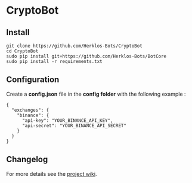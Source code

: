 # CryptoBot
## Install
```
git clone https://github.com/Herklos-Bots/CryptoBot
cd CryptoBot
sudo pip install git+https://github.com/Herklos-Bots/BotCore
sudo pip install -r requirements.txt
```

## Configuration
Create a **config.json** file in the **config folder** with the following example :
```
{
  "exchanges": {
    "binance": {
      "api-key": "YOUR_BINANCE_API_KEY",
      "api-secret": "YOUR_BINANCE_API_SECRET"
    }
  }
}
```
## Changelog

For more details see the [project wiki](https://github.com/Herklos-Bots/CryptoBot/wiki).
